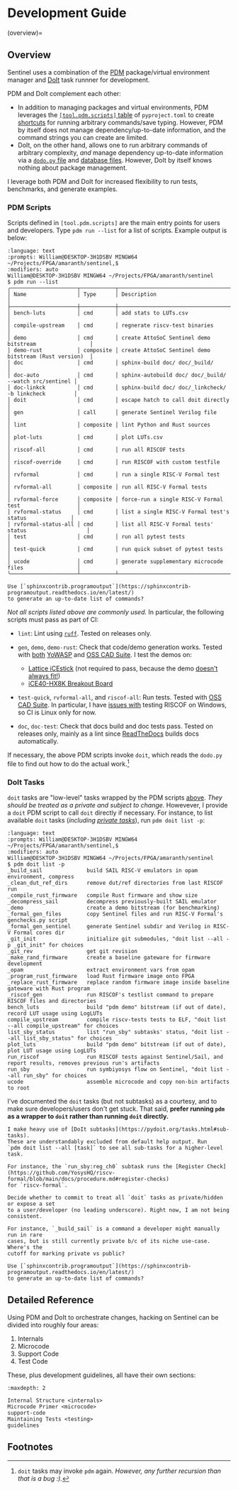 # Development Guide

(overview)=
## Overview

Sentinel uses a combination of the [PDM](https://pdm-project.org/en/latest/)
package/virtual environment manager and [DoIt](https://pydoit.org/) task runnner
for development. 

PDM and DoIt complement each other:

* In addition to managing packages and virtual environments, PDM leverages the
  [`[tool.pdm.scripts]` table](https://packaging.python.org/en/latest/guides/writing-pyproject-toml/#writing-your-pyproject-toml)
  of `pyproject.toml` to create [shortcuts](https://pdm-project.org/en/latest/usage/scripts/)
  for running arbitrary commands/save typing. However, PDM by itself does not
  manage dependency/up-to-date information, and the command strings you can
  create are limited.
* DoIt, on the other hand, allows one to run arbitrary commands of arbitrary
  complexity, _and_ manage dependency up-to-date information via a
  [`dodo.py` file](https://pydoit.org/tasks.html#intro) and [database files](https://pydoit.org/globals.html).
  However, DoIt by itself knows nothing about package management.

I leverage both PDM and DoIt for increased flexibility to run tests, benchmarks,
and generate examples.

### PDM Scripts

Scripts defined in `[tool.pdm.scripts]` are the main
entry points for users and developers. Type `pdm run --list` for a list of
scripts. Example output is below:

```{prompt}
:language: text
:prompts: William@DESKTOP-3H1DSBV MINGW64 ~/Projects/FPGA/amaranth/sentinel,$
:modifiers: auto
William@DESKTOP-3H1DSBV MINGW64 ~/Projects/FPGA/amaranth/sentinel
$ pdm run --list
╭─────────────────────┬───────────┬────────────────────────────────────────────────────────╮
│ Name                │ Type      │ Description                                            │
├─────────────────────┼───────────┼────────────────────────────────────────────────────────┤
│ bench-luts          │ cmd       │ add stats to LUTs.csv                                  │
│ compile-upstream    │ cmd       │ regnerate riscv-test binaries                          │
│ demo                │ cmd       │ create AttoSoC Sentinel demo bitstream                 │
│ demo-rust           │ composite │ create AttoSoC Sentinel demo bitstream (Rust version)  │
│ doc                 │ cmd       │ sphinx-build doc/ doc/_build/                          │
│ doc-auto            │ cmd       │ sphinx-autobuild doc/ doc/_build/ --watch src/sentinel │
│ doc-linkck          │ cmd       │ sphinx-build doc/ doc/_linkcheck/ -b linkcheck         │
│ doit                │ cmd       │ escape hatch to call doit directly                     │
│ gen                 │ call      │ generate Sentinel Verilog file                         │
│ lint                │ composite │ lint Python and Rust sources                           │
│ plot-luts           │ cmd       │ plot LUTs.csv                                          │
│ riscof-all          │ cmd       │ run all RISCOF tests                                   │
│ riscof-override     │ cmd       │ run RISCOF with custom testfile                        │
│ rvformal            │ cmd       │ run a single RISC-V Formal test                        │
│ rvformal-all        │ composite │ run all RISC-V Formal tests                            │
│ rvformal-force      │ composite │ force-run a single RISC-V Formal test                  │
│ rvformal-status     │ cmd       │ list a single RISC-V Formal test's status              │
│ rvformal-status-all │ cmd       │ list all RISC-V Formal tests' status                   │
│ test                │ cmd       │ run all pytest tests                                   │
│ test-quick          │ cmd       │ run quick subset of pytest tests                       │
│ ucode               │ cmd       │ generate supplementary microcode files                 │
╰─────────────────────┴───────────┴────────────────────────────────────────────────────────╯
```

```{todo}
Use [`sphinxcontrib.programoutput`](https://sphinxcontrib-programoutput.readthedocs.io/en/latest/)
to generate an up-to-date list of commands?
```

_Not all scripts listed above are commonly used._ In particular, the following
scripts must pass as part of CI:

* `lint`: Lint using [`ruff`](https://docs.astral.sh/ruff/). Tested on releases
  only.
* `gen`, `demo`, `demo-rust`: Check that code/demo generation works. Tested
  with [both](../usage/installation.md#yosys-and-foss-toolchains) [YoWASP](https://yowasp.org/)
  and [OSS CAD Suite](https://github.com/YosysHQ/oss-cad-suite-build). I test
  the demos on:
  
  * [Lattice iCEstick](https://www.latticesemi.com/icestick) (not required
    to pass, because the demo [doesn't always fit!](../usage/quickstart.md#a-full-example-soc-in-amaranth))
  * [iCE40-HX8K Breakout Board](https://www.latticesemi.com/Products/DevelopmentBoardsAndKits/iCE40HX8KBreakoutBoard.aspx)
* `test-quick`, `rvformal-all`, and `riscof-all`: Run tests. Tested with
  [OSS CAD Suite](https://github.com/YosysHQ/oss-cad-suite-build). In
  particular, I have [issues with](testing.md#run-riscof-flow) testing RISCOF
  on Windows, so CI is Linux only for now.
* `doc`, `doc-test`: Check that docs build and doc tests pass. Tested on
  releases only, mainly as a lint since [ReadTheDocs](https://sentinel-cpu.readthedocs.io/en/latest/)
  builds docs automatically.

If necessary, the above PDM scripts invoke `doit`, which reads the `dodo.py`
file to find out how to do the actual work.[^1]

### DoIt Tasks

`doit` tasks are "low-level" tasks wrapped by the PDM scripts [above](#pdm-scripts).
_They should be treated as a private and subject to change._ Howevever, I provide
a `doit` PDM script to call `doit` directly if necessary. For instance, to
list available `doit` tasks (_including [private tasks](https://pydoit.org/tasks.html#private-hidden-tasks)_),
run `pdm doit list -p`:

```{prompt}
:language: text
:prompts: William@DESKTOP-3H1DSBV MINGW64 ~/Projects/FPGA/amaranth/sentinel,$
:modifiers: auto
William@DESKTOP-3H1DSBV MINGW64 ~/Projects/FPGA/amaranth/sentinel
$ pdm doit list -p
_build_sail              build SAIL RISC-V emulators in opam environment, compress
_clean_dut_ref_dirs      remove dut/ref directories from last RISCOF run
_compile_rust_firmware   compile Rust firmware and show size
_decompress_sail         decompress previously-built SAIL emulator
_demo                    create a demo bitstream (for benchmarking)
_formal_gen_files        copy Sentinel files and run RISC-V Formal's genchecks.py script
_formal_gen_sentinel     generate Sentinel subdir and Verilog in RISC-V Formal cores dir
_git_init                initialize git submodules, "doit list --all -p _git_init" for choices
_git_rev                 get git revision
_make_rand_firmware      create a baseline gateware for firmware development
_opam                    extract environment vars from opam
_program_rust_firmware   load Rust firmware image onto FPGA
_replace_rust_firmware   replace random firmware image inside baseline gateware with Rust program
_riscof_gen              run RISCOF's testlist command to prepare RISCOF files and directories
bench_luts               build "pdm demo" bitstream (if out of date), record LUT usage using LogLUTs
compile_upstream         compile riscv-tests tests to ELF, "doit list --all compile_upstream" for choices
list_sby_status          list "run_sby" subtasks' status, "doit list --all list_sby_status" for choices
plot_luts                build "pdm demo" bitstream (if out of date), plot LUT usage using LogLUTs
run_riscof               run RISCOF tests against Sentinel/Sail, and report results, removes previous run's artifacts
run_sby                  run symbiyosys flow on Sentinel, "doit list --all run_sby" for choices
ucode                    assemble microcode and copy non-bin artifacts to root
```

I've documented the `doit` tasks (but not subtasks) as a courtesy, and to make sure
developers/users don't get stuck. That said, **prefer running `pdm` as a
wrapper to `doit` rather than running `doit` directly.** 

```{note}
I make heavy use of [DoIt subtasks](https://pydoit.org/tasks.html#sub-tasks).
These are understandably excluded from default help output. Run
`pdm doit list --all [task]` to see all sub-tasks for a higher-level task.

For instance, the `run_sby:reg_ch0` subtask runs the [Register Check](https://github.com/YosysHQ/riscv-formal/blob/main/docs/procedure.md#register-checks)
for `riscv-formal`.
```

```{todo}
Decide whether to commit to treat all `doit` tasks as private/hidden or expose a set
to a user/developer (no leading underscore). Right now, I am not being consistent.

For instance, `_build_sail` is a command a developer might manually run in rare
cases, but is still currently private b/c of its niche use-case. Where's the
cutoff for marking private vs public?
```

```{todo}
Use [`sphinxcontrib.programoutput`](https://sphinxcontrib-programoutput.readthedocs.io/en/latest/)
to generate an up-to-date list of commands?
```

## Detailed Reference

Using PDM and DoIt to orchestrate changes, hacking on Sentinel can be
divided into roughly four areas:

1. Internals
2. Microcode
3. Support Code
4. Test Code

These, plus development guidelines, all have their own sections:

```{toctree}
:maxdepth: 2

Internal Structure <internals>
Microcode Primer <microcode>
support-code
Maintaining Tests <testing>
guidelines
```

## Footnotes
[^1]: `doit` tasks may invoke `pdm` again. _However, any further recursion
      than that is a bug :)._
